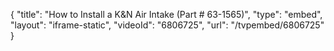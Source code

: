 {
    "title": "How to Install a K&N Air Intake (Part # 63-1565)",
    "type": "embed",
    "layout": "iframe-static",
    "videoId": "6806725",
    "url": "\/tvpembed\/6806725"
}